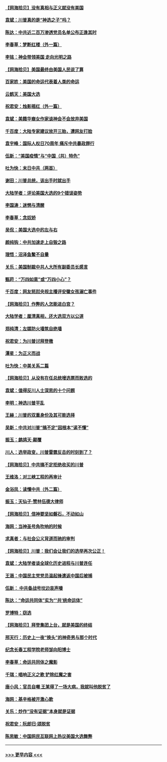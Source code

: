 #### [【网海拾贝】没有真相与正义就没有美国](../pages/nsc993/n12621885.md?t=12151951) 
#### [袁斌：川普真的是“神选之子”吗？](../pages/nsc993/n12621749.md?t=12151951) 
#### [陈达：中共近二百万渗透党员名单公布正逢其时](../pages/nsc993/n12620870.md?t=12151951) 
#### [李春草：梦断红楼（外一篇）](../pages/nsc993/n12619122.md?t=12151951) 
#### [李铭：神会带领美国 走向光明之路](../pages/nsc993/n12618584.md?t=12151951) 
#### [【网海拾贝】美国最终由美国人民说了算](../pages/nsc993/n12617255.md?t=12151951) 
#### [百家姓：美国的命运代表着人类的命运](../pages/nsc993/n12615838.md?t=12151951) 
#### [云鹤天：美国大选](../pages/nsc993/n12615994.md?t=12151951) 
#### [祝君安：烛影摇红（外一篇）](../pages/nsc993/n12615975.md?t=12151951) 
#### [袁斌：美籍华裔女作家谈神会不会放弃美国](../pages/nsc993/n12615263.md?t=12151951) 
#### [千百度：大陆专家建议放开三胎，遭网友打脸](../pages/nsc993/n12614456.md?t=12151951) 
#### [袁宇峰：国际人权日70周年 痛斥中共暴政罪行](../pages/nsc993/n12611965.md?t=12151951) 
#### [伍新：“美国疫情”与“中国（共）特色”](../pages/nsc993/n12611463.md?t=12151951) 
#### [吐为快：末日中共（两首）](../pages/nsc993/n12611461.md?t=12151951) 
#### [谢田：川普总统，该出手时就出手](../pages/nsc993/n12610905.md?t=12151951) 
#### [大陆学者：评论美国大选的9个错误姿势](../pages/nsc993/n12609586.md?t=12151951) 
#### [李国涛：迷惘与清醒](../pages/nsc993/n12607532.md?t=12151951) 
#### [李春草：念奴娇](../pages/nsc993/n12607083.md?t=12151951) 
#### [吴侃：美国大选中的左与右](../pages/nsc993/n12607054.md?t=12151951) 
#### [颜纯钩：中共加速走上自毁之路](../pages/nsc993/n12606473.md?t=12151951) 
#### [理悟：沼泽鱼鳖不自量](../pages/nsc993/n12606454.md?t=12151951) 
#### [关乐：美国制裁中共人大所有副委员长感言](../pages/nsc993/n12606442.md?t=12151951) 
#### [甄莳：“万四如意”或“万四小心”？](../pages/nsc993/n12606091.md?t=12151951) 
#### [千百度：网友怒怼央视主播评安徽女孩溺亡事件](../pages/nsc993/n12605370.md?t=12151951) 
#### [【网海拾贝】作弊的人怎能进白宫？](../pages/nsc993/n12603546.md?t=12151951) 
#### [大陆学者：厘清真相，还大选双方以公道](../pages/nsc993/n12603475.md?t=12151951) 
#### [郑纯清：左媒防火墙筑自绝墙](../pages/nsc993/n12602226.md?t=12151951) 
#### [祝君安：为川普讨拜登檄](../pages/nsc993/n12602199.md?t=12151951) 
#### [潭星：为正义而战](../pages/nsc993/n12600926.md?t=12151951) 
#### [吐为快：中美关系二篇](../pages/nsc993/n12600908.md?t=12151951) 
#### [【网海拾贝】从没有在任总统增选票而败选的](../pages/nsc993/n12600435.md?t=12151951) 
#### [袁斌：值得反川人士深思的十个问题](../pages/nsc993/n12600332.md?t=12151951) 
#### [李明：神选川普平乱](../pages/nsc993/n12599751.md?t=12151951) 
#### [王赫：川普的双重身份及其可能选择](../pages/nsc993/n12599723.md?t=12151951) 
#### [吴新：中共对川普“搞不定”因根本“读不懂”](../pages/nsc993/n12599502.md?t=12151951) 
#### [振玉：鹧鸪天‧颠覆](../pages/nsc993/n12599494.md?t=12151951) 
#### [川人：选举政变，川普雷霆反击的时刻到了？](../pages/nsc993/n12599291.md?t=12151951) 
#### [【网海拾贝】中共搞不定拒绝收买的川普](../pages/nsc993/n12598955.md?t=12151951) 
#### [王维洛：对三峡工程的再审计](../pages/nsc993/n12598436.md?t=12151951) 
#### [金浴凤：读懂中共（外二篇）](../pages/nsc993/n12597943.md?t=12151951) 
#### [振玉：天仙子‧赞林伍德大律师](../pages/nsc993/n12597929.md?t=12151951) 
#### [【网海拾贝】信神要坚如磐石，不动如山](../pages/nsc993/n12597901.md?t=12151951) 
#### [海网：当神圣号角吹响的时候](../pages/nsc993/n12595891.md?t=12151951) 
#### [求真者：与社会公义背道而驰的审判](../pages/nsc993/n12595868.md?t=12151951) 
#### [【网海拾贝】川普：我们会让我们的选举再次公正！](../pages/nsc993/n12594930.md?t=12151951) 
#### [袁斌：大陆学者谈全球化历史进程与川普连任](../pages/nsc993/n12594690.md?t=12151951) 
#### [王涵：中国民主党党员温起锋遣返中国后被捕](../pages/nsc993/n12594540.md?t=12151951) 
#### [伍新： 中共备战号坟边哀声嚎](../pages/nsc993/n12593086.md?t=12151951) 
#### [陈达：“命运共同体”实为“‘共’统命运体”](../pages/nsc993/n12590865.md?t=12151951) 
#### [罗博特：窃选](../pages/nsc993/n12590619.md?t=12151951) 
#### [【网海拾贝】拜登集团上台，就是美国的终结](../pages/nsc993/n12589725.md?t=12151951) 
#### [邢天行：历史上一夜“换头”的神奇男与那个时代](../pages/nsc993/n12589424.md?t=12151951) 
#### [纪念长春工程学院老师邹向阳博士](../pages/nsc993/n12585390.md?t=12151951) 
#### [李春草：命运共同体之魔影](../pages/nsc993/n12585026.md?t=12151951) 
#### [千瑞：唱响正义之歌 铲除红魔之害](../pages/nsc993/n12585002.md?t=12151951) 
#### [唐小风：官员自嘲 王某得了一场大病，我就叫他脱贫了](../pages/nsc993/n12584981.md?t=12151951) 
#### [海网：基辛格被开激心歌](../pages/nsc993/n12584946.md?t=12151951) 
#### [关乐：炒作“没有证据”本身就是证据](../pages/nsc993/n12583146.md?t=12151951) 
#### [祝君安：阮郎归‧颂脱贫](../pages/nsc993/n12583119.md?t=12151951) 
#### [陈思敏：中国网民互联网上热议美国大选舞弊](../pages/nsc993/n12582845.md?t=12151951) 

----
#### [ >>> 更早内容 <<< ](../indexes/nsc993-earlier.md)
